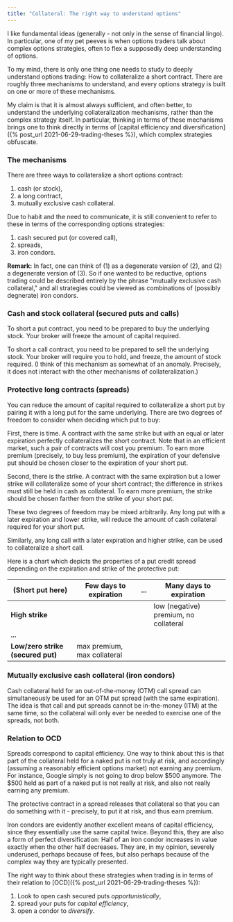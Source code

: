 ```yaml
---
title: "Collateral: The right way to understand options"
---
```


I like fundamental ideas (generally - not only in the sense of financial lingo). In particular, one of my pet peeves is when options traders talk about complex options strategies, often to flex a supposedly deep understanding of options.

To my mind, there is only one thing one needs to study to deeply understand options trading: How to collateralize a short contract. There are roughly three mechanisms to understand, and every options strategy is built on one or more of these mechanisms.

My claim is that it is almost always sufficient, and often better, to understand the underlying collateralization mechanisms, rather than the complex strategy itself. In particular, thinking in terms of these mechanisms brings one to think directly in terms of [capital efficiency and diversification]({% post_url 2021-06-29-trading-theses %}), which complex strategies obfuscate.



### The mechanisms

There are three ways to collateralize a short options contract:

1. cash (or stock),
2. a long contract,
3. mutually exclusive cash collateral.

Due to habit and the need to communicate, it is still convenient to refer to these in terms of the corresponding options strategies:

1. cash secured put (or covered call),
2. spreads,
3. iron condors. 

__Remark:__ In fact, one can think of (1) as a degenerate version of (2), and (2) a degenerate version of (3). So if one wanted to be reductive, options trading could be described entirely by the phrase "mutually exclusive cash collateral," and all strategies could be viewed as combinations of (possibly degnerate) iron condors.

### Cash and stock collateral (secured puts and calls)

To short a put contract, you need to be prepared to buy the underlying stock. Your broker will freeze the amount of capital required.

To short a call contract, you need to be prepared to sell the underlying stock. Your broker will require you to hold, and freeze, the amount of stock required. (I think of this mechanism as somewhat of an anomaly. Precisely, it does not interact with the other mechanisms of collateralization.)

### Protective long contracts (spreads)

You can reduce the amount of capital required to collateralize a short put by pairing it with a long put for the same underlying. There are two degrees of freedom to consider when deciding which put to buy:

First, there is time. A contract with the same strike but with an equal or later expiration perfectly collateralizes the short contract. Note that in an efficient market, such a pair of contracts will cost you premium. To earn more premium (precisely, to buy less premium), the expiration of your defensive put should be chosen closer to the expiration of your short put.

Second, there is the strike. A contract with the same expiration but a lower strike will collateralize some of your short contract; the difference in strikes must still be held in cash as collateral. To earn more premium, the strike should be chosen farther from the strike of your short put.

These two degrees of freedom may be mixed arbitrarily. Any long put with a later expiration and lower strike, will reduce the amount of cash collateral required for your short put.

Similarly, any long call with a later expiration and higher strike, can be used to collateralize a short call. 

Here is a chart which depicts the properties of a put credit spread depending on the expiration and strike of the protective put:

| (Short put here)     | Few days to expiration |  ... | Many days to expiration |
| ----------- | ----------- | ----------- | ----------- |
| __High strike__   ||| low (negative) premium, no collateral    |
| __...__   | 
| __Low/zero strike (secured put)__   |max premium, max collateral |


### Mutually exclusive cash collateral (iron condors)

Cash collateral held for an out-of-the-money (OTM) call spread can simultaneously be used for an OTM put spread (with the same expiration). The idea is that call and put spreads cannot be in-the-money (ITM) at the same time, so the collateral will only ever be needed to exercise one of the spreads, not both.


### Relation to OCD

Spreads correspond to capital efficiency. One way to think about this is that part of the collateral held for a naked put is not truly at risk, and accordingly (assuming a reasonably efficient options market) not earning any premium. For instance, Google simply is not going to drop below $500 anymore. The $500 held as part of a naked put is not really at risk, and also not really earning any premium.

The protective contract in a spread releases that collateral so that you can do something with it - precisely, to put it at risk, and thus earn premium.

Iron condors are evidently another excellent means of capital efficiency, since they essentially use the same capital twice. Beyond this, they are also a form of perfect diversification: Half of an iron condor increases in value exactly when the other half decreases. They are, in my opinion, severely underused, perhaps because of fees, but also perhaps because of the complex way they are typically presented.

The right way to think about these strategies when trading is in terms of their relation to [OCD]({% post_url 2021-06-29-trading-theses %}):

1. Look to open cash secured puts _opportunistically_,
2. spread your puts for _capital efficiency_,
3. open a condor to _diversify_.
